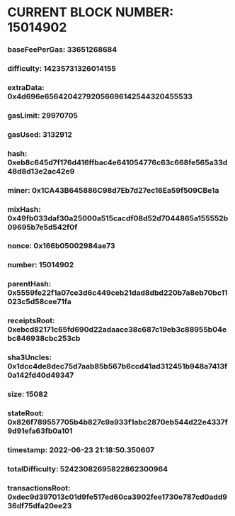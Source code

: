 # CURRENT BLOCK NUMBER: 15014902

### baseFeePerGas: 33651268684
### difficulty: 14235731326014155
### extraData: 0x4d696e65642042792056696142544320455533
### gasLimit: 29970705
### gasUsed: 3132912
### hash: 0xeb8c645d7f176d416ffbac4e641054776c63c668fe565a33d48d8d13e2ac42e9
### miner: 0x1CA43B645886C98d7Eb7d27ec16Ea59f509CBe1a
### mixHash: 0x49fb033daf30a25000a515cacdf08d52d7044865a155552b09695b7e5d542f0f
### nonce: 0x166b05002984ae73
### number: 15014902
### parentHash: 0x5559fe22f1a07ce3d6c449ceb21dad8dbd220b7a8eb70bc11023c5d58cee71fa
### receiptsRoot: 0xebcd82171c65fd690d22adaace38c687c19eb3c88955b04ebc846938cbc253cb
### sha3Uncles: 0x1dcc4de8dec75d7aab85b567b6ccd41ad312451b948a7413f0a142fd40d49347
### size: 15082
### stateRoot: 0x826f789557705b4b827c9a933f1abc2870eb544d22e4337f9d91efa63fb0a101
### timestamp: 2022-06-23 21:18:50.350607
### totalDifficulty: 52423082695822862300964
### transactionsRoot: 0xdec9d397013c01d9fe517ed60ca3902fee1730e787cd0add936df75dfa20ee23
